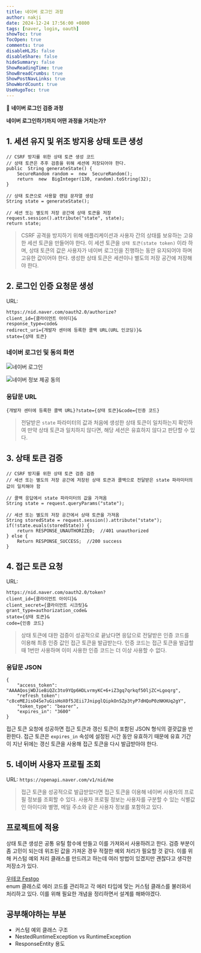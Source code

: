 ```yaml
---
title: 네이버 로그인 과정
author: nakji
date: 2024-12-24 17:56:00 +0800
tags: [naver, login, oauth]
showToc: true
TocOpen: true
comments: true
disableHLJS: false
disableShare: false
hideSummary: false
ShowReadingTime: true
ShowBreadCrumbs: true
ShowPostNavLinks: true
ShowWordCount: true
UseHugoToc: true
---
```

🔔 **네이버 로그인 검증 과정**   

**네이버 로그인하기까지 어떤 과정을 거치는가?**

## **1. 세션 유지 및 위조 방지용 상태 토큰 생성**
```
// CSRF 방지를 위한 상태 토큰 생성 코드
// 상태 토큰은 추후 검증을 위해 세션에 저장되어야 한다.    
public  String generateState() {
    SecureRandom random =  new  SecureRandom();
    return  new  BigInteger(130, random).toString(32);  
}    

// 상태 토큰으로 사용할 랜덤 문자열 생성  
String state = generateState();  

// 세션 또는 별도의 저장 공간에 상태 토큰을 저장 
request.session().attribute("state", state);  
return state;
```

>CSRF 공격을 방지하기 위해 애플리케이션과 사용자 간의 상태를 보유하는 고유한 세션 토큰을 만들어야 한다. 이 세션 토큰을 `상태 토큰(state token)` 이라 하며, 상태 토큰의 값은 사용자가 네이버 로그인을 진행하는 동안 유지되어야 하며 고유한 값이어야 한다. 생성한 상태 토큰은 세션이나 별도의 저장 공간에 저장해야 한다.

## **2. 로그인 인증 요청문 생성**
URL: 
```
https://nid.naver.com/oauth2.0/authorize?     
client_id={클라이언트 아이디}&      
response_type=code&     
redirect_uri={개발자 센터에 등록한 콜백 URL(URL 인코딩)}&       
state={상태 토큰}
```

### 네이버 로그인 및 동의 화면
![네이버 로그인](https://developers.naver.com/proxyapi/rawgit/naver/naver-openapi-guide/master/ko/login/web/images/img_naverid03.gif)

![네이버 정보 제공 동의](https://developers.naver.com/proxyapi/rawgit/naver/naver-openapi-guide/master/ko/login/web/images/img_naverid04.gif)

### 응답문 URL
`{개발자 센터에 등록한 콜백 URL}?state={상태 토큰}&code={인증 코드}`
>전달받은 `state` 파라미터의 값과 처음에 생성한 상태 토큰이 일치하는지 확인하여 만약 상태 토큰과 일치하지 않다면, 해당 세션은 유효하지 않다고 판단할 수 있다.

## **3. 상태 토큰 검증**
```
// CSRF 방지를 위한 상태 토큰 검증 검증  
// 세션 또는 별도의 저장 공간에 저장된 상태 토큰과 콜백으로 전달받은 state 파라미터의 값이 일치해야 함    

// 콜백 응답에서 state 파라미터의 값을 가져옴  
String state = request.queryParams("state");    
  
// 세션 또는 별도의 저장 공간에서 상태 토큰을 가져옴  
String storedState = request.session().attribute("state");    
if(!state.euals(storedState)) {  
    return RESPONSE_UNAUTHORIZED;  //401 unauthorized  
} else {  
    Return RESPONSE_SUCCESS;  //200 success  
}
```

## **4. 접근 토큰 요청**
URL:
```
https://nid.naver.com/oauth2.0/token?     
client_id={클라이언트 아이디}&      
client_secret={클라이언트 시크릿}&          
grant_type=authorization_code&      
state={상태 토큰}&
code={인증 코드}
```

>상태 토큰에 대한 검증이 성공적으로 끝났다면 응답으로 전달받은 인증 코드를 이용해 최종 인증 값인 접근 토큰을 발급받는다. 인증 코드는 접근 토큰을 발급할 때 1번만 사용하며 이미 사용한 인증 코드는 더 이상 사용할 수 없다.

### 응답문 JSON
```
{
    "access_token": "AAAAQosjWDJieBiQZc3to9YQp6HDLvrmyKC+6+iZ3gq7qrkqf50ljZC+Lgoqrg",
    "refresh_token": "c8ceMEJisO4Se7uGisHoX0f5JEii7JnipglQipkOn5Zp3tyP7dHQoP0zNKHUq2gY",
    "token_type": "bearer",
    "expires_in": "3600"
}
```
접근 토큰 요청에 성공하면 접근 토큰과 갱신 토큰이 포함된 JSON 형식의 결괏값을 반환한다. 접근 토큰은 `expires_in` 속성에 설정된 시간 동안 유효하기 때문에 유효 기간이 지난 뒤에는 갱신 토큰을 사용해 접근 토큰을 다시 발급받아야 한다.

## **5. 네이버 사용자 프로필 조회**
URL: `https://openapi.naver.com/v1/nid/me`
>접근 토큰을 성공적으로 발급받았다면 접근 토큰을 이용해 네이버 사용자의 프로필 정보를 조회할 수 있다. 사용자 프로필 정보는 사용자를 구분할 수 있는 식별값인 아이디와 별명, 메일 주소와 같은 사용자 정보를 포함하고 있다.

## **프로젝트에 적용**
상태 토큰 생성은 공통 유틸 함수에 만들고 이를 가져와서 사용하려고 한다. 검증 부분이 좀 고민이 되는데 위조된 값을 가져온 경우 적절한 예외 처리가 필요할 것 같다. 이를 위해 커스텀 예외 처리 클래스를 만드려고 하는데 여러 방법이 있겠지만 괜찮다고 생각한 저장소가 있다.

[우테코 Festgo](https://github.com/woowacourse-teams/2023-festa-go/tree/dev/backend/src/main/java/com/festago/common/exception)     
enum 클래스로 에러 코드를 관리하고 각 에러 타입에 맞는 커스텀 클래스를 불러와서 처리하고 있다. 이를 위해 필요한 개념을 정리하면서 설계를 해봐야겠다.

## **공부해야하는 부분**
- 커스텀 예외 클래스 구조
- NestedRuntimeException vs RuntimeException
- ResponseEntity 용도